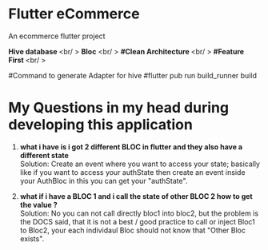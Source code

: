 # Flutter eCommerce

An ecommerce flutter project

<b>Hive database </b>
<br/ >
<b>Bloc</b> 
<br/ >
<b>#Clean Architecture </b>
<br/ >
<b>#Feature First </b>
<br/ >

#Command to generate Adapter for hive
#flutter pub run build_runner build

# My Questions in my head during developing this application

1) <b>what i have is i got 2 different BLOC in flutter and they also have a different state</b> <br/>
  Solution: Create an event where you want to access your state; basically like if you want to access your authState then create an event inside your AuthBloc in this you can get your "authState".

3) <b>what if i have a BLOC 1 and i call the state of other BLOC 2 how to get the value ?</b> <br/>
  Solution: No you can not call directly bloc1 into bloc2, but the problem is the DOCS said, that it is not a best / good practice to call or inject Bloc1 to Bloc2, your each individaul Bloc should not know that "Other Bloc exists".
